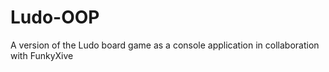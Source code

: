 # Ludo-OOP
A version of the Ludo board game as a console application in collaboration with FunkyXive
